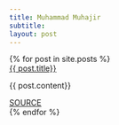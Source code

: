 ```yaml
---
title: Muhammad Muhajir
subtitle:
layout: post
---
```

<div class="row">
  {% for post in site.posts %}
  <div class="card">
      <div class="card-content">
        <a href="/{{site.baseurl}}{{post.url}}"><span class="card-title">{{ post.title}}</span></a>
        <p>{{ post.content}}</p>
      </div>
        <a class="waves-effect btn-flat blue-text" href="/{{site.baseurl}}{{post.url}}">SOURCE</a>
    </div>
    {% endfor %}
</div>
